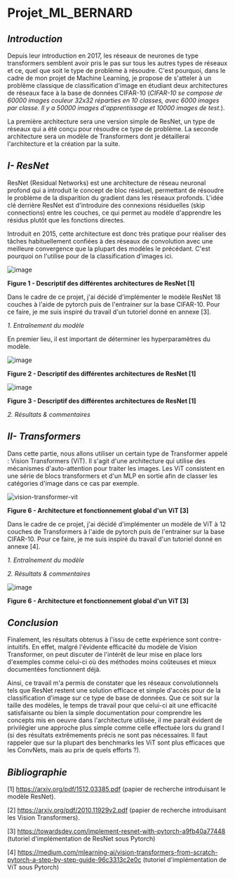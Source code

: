 # Projet_ML_BERNARD

## *Introduction*

Depuis leur introduction en 2017, les réseaux de neurones de type transformers semblent avoir pris le pas sur tous les autres types de réseaux et ce, quel que soit le type de problème à résoudre. C'est pourquoi, dans le cadre de mon projet de Machine Learning, je propose de s'atteler à un problème classique de classification d'image en étudiant deux architectures de réseaux face à la base de données CIFAR-10 (*CIFAR-10 se compose de 60000 images couleur 32x32 réparties en 10 classes, avec 6000 images par classe. Il y a 50000 images d'apprentissage et 10000 images de test.*). 


La première architecture sera une version simple de ResNet, un type de réseaux qui a été conçu pour résoudre ce type de problème.
La seconde architecture sera un modèle de Transformers dont je détaillerai l'architecture et la création par la suite.

## *I- ResNet*

ResNet (Residual Networks) est une architecture de réseau neuronal profond qui a introduit le concept de bloc résiduel, permettant de résoudre le problème de la disparition du gradient dans les réseaux profonds. L'idée clé derrière ResNet est d'introduire des connexions résiduelles (skip connections) entre les couches, ce qui permet au modèle d'apprendre les résidus plutôt que les fonctions directes. 

Introduit en 2015, cette architecture est donc très pratique pour réaliser des tâches habituellement confiées à des réseaux de convolution avec une meilleure convergence que la plupart des modèles le précédant. C'est pourquoi on l'utilise pour de la classification d'images ici.


![image](https://github.com/BBapt24/Projet_ML_BERNARD/assets/150921474/675134cb-5e3d-46f4-a30e-cd60ce28cb3f)

**Figure 1 - Descriptif des différentes architectures de ResNet [1]**



Dans le cadre de ce projet, j'ai décidé d'implémenter le modèle ResNet 18 couches à l'aide de pytorch puis de l'entrainer sur la base CIFAR-10. Pour ce faire, je me suis inspiré du travail d'un tutoriel donné en annexe [3].

*1. Entraînement du modèle*

En premier lieu, il est important de déterminer les hyperparamètres du modèle. 

![image](https://github.com/BBapt24/Projet_ML_BERNARD/assets/150921474/8862dc5f-dfe4-4efe-98ec-cca90fb131d4)

**Figure 2 - Descriptif des différentes architectures de ResNet [1]**


![image](https://github.com/BBapt24/Projet_ML_BERNARD/assets/150921474/8ec66a24-19e0-4242-9c0c-a0f1de71520d)

**Figure 3 - Descriptif des différentes architectures de ResNet [1]**


*2. Résultats & commentaires*





## *II- Transformers*

Dans cette partie, nous allons utiliser un certain type de Transformer appelé : Vision Transformers (ViT). Il s'agit d'une architecture qui utilise des mécanismes d'auto-attention pour traiter les images. Les ViT consistent en une série de blocs transformers et d'un MLP en sortie afin de classer les catégories d'image dans ce cas par exemple.


![vision-transformer-vit](https://github.com/BBapt24/Projet_ML_BERNARD/assets/150921474/e1f67346-cbb3-46dd-80d1-cc8429071e0a)

**Figure 6 - Architecture et fonctionnement global d'un ViT [3]**

Dans le cadre de ce projet, j'ai décidé d'implémenter un modèle de ViT à 12 couches de Transformers à l'aide de pytorch puis de l'entrainer sur la base CIFAR-10. Pour ce faire, je me suis inspiré du travail d'un tutoriel donné en annexe [4].


*1. Entraînement du modèle*





*2. Résultats & commentaires*

![image](https://github.com/BBapt24/Projet_ML_BERNARD/assets/150921474/fba8a1b6-f1bb-4e91-bd83-728bb57514ab)

**Figure 6 - Architecture et fonctionnement global d'un ViT [3]**


## *Conclusion*

Finalement, les résultats obtenus à l'issu de cette expérience sont contre-intuitifs. En effet, malgré l'évidente efficacité du modèle de Vision Transformer, on peut discuter de l'intérêt de leur mise en place lors d'exemples comme celui-ci où des méthodes moins coûteuses et mieux documentées fonctionnent déjà. 

Ainsi, ce travail m'a permis de constater que les réseaux convolutionnels tels que ResNet restent une solution efficace et simple d'accès pour de la classification d'image sur ce type de base de données. Que ce soit sur la taille des modèles, le temps de travail pour que celui-ci ait une efficacité satisfaisante ou bien la simple documentation pour comprendre les concepts mis en oeuvre dans l'architecture utilisée, il me paraît évident de privilégier une approche plus simple comme celle effectuée lors du grand I (si des résultats extrêmements précis ne sont pas nécessaires. Il faut rappeler que sur la plupart des benchmarks les ViT sont plus efficaces que les ConvNets, mais au prix de quels efforts ?).




## *Bibliographie*

[1] https://arxiv.org/pdf/1512.03385.pdf (papier de recherche introduisant le modèle ResNet).

[2] https://arxiv.org/pdf/2010.11929v2.pdf (papier de recherche introduisant les Vision Transformers).

[3] https://towardsdev.com/implement-resnet-with-pytorch-a9fb40a77448 (tutoriel d'implémentation de ResNet sous Pytorch)

[4] https://medium.com/mlearning-ai/vision-transformers-from-scratch-pytorch-a-step-by-step-guide-96c3313c2e0c (tutoriel d'implémentation de ViT sous Pytorch)


